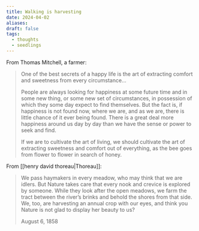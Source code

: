 ```yaml
---
title: Walking is harvesting
date: 2024-04-02
aliases: 
draft: false
tags:
  - thoughts
  - seedlings
---
```

From Thomas Mitchell, a farmer:

>One of the best secrets of a happy life is the art of extracting comfort and sweetness from every circumstance…
>
>People are always looking for happiness at some future time and in some new thing, or some new set of circumstances, in possession of which they some day expect to find themselves. But the fact is, if happiness is not found now, where we are, and as we are, there is little chance of it ever being found. There is a great deal more happiness around us day by day than we have the sense or power to seek and find.
>
>If we are to cultivate the art of living, we should cultivate the art of extracting sweetness and comfort out of everything, as the bee goes from flower to flower in search of honey.

From [[henry david thoreau|Thoreau]]:

> We pass haymakers in every meadow, who may think that we are idlers. But Nature takes care that every nook and crevice is explored by someone. While they look after the open meadows, we farm the tract between the river’s brinks and behold the shores from that side. We, too, are harvesting an annual crop with our eyes, and think you Nature is not glad to display her beauty to us?
> 
> August 6, 1858
